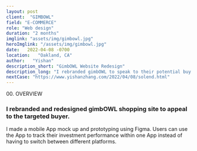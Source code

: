 ```yaml
---
layout: post
client:  "GIMBOWL"
field: "E-COMMERCE"
role: "Web design"
duration: "2 months"
imglink: "assets/img/gimbowl.jpg"
heroImglink: "/assets/img/gimbowl.jpg"
date:   2022-04-08 -0700
location:   "Oakland, CA"
author:   "Yishan"
description_short: "GimbOWL Website Redesign"
description_long: "I rebranded gimbOWL to speak to their potential buy group and redesigned the shopping site."
nextCase: "https://www.yishanzhang.com/2022/04/08/solend.html"
---
```


<div class="side-title"> 00.  OVERVIEW </div>

### I rebranded and redesigned gimbOWL shopping site to appeal to the targeted buyer.

I made a mobile App mock up and prototyping using Figma. Users can use the App to track their investment performance within one App instead of having to switch between different platforms.